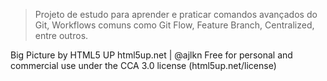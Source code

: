 > Projeto de estudo para aprender e praticar comandos avançados do Git, Workflows comuns como Git Flow, Feature Branch, Centralized, entre outros. 

Big Picture by HTML5 UP
html5up.net | @ajlkn
Free for personal and commercial use under the CCA 3.0 license (html5up.net/license)
